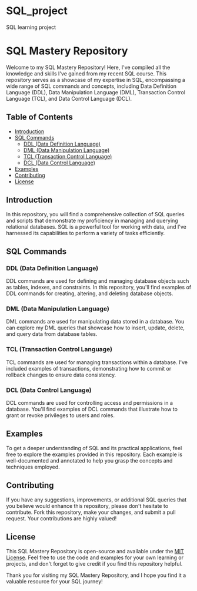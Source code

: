 # SQL_project
SQL learning project
# SQL Mastery Repository

Welcome to my SQL Mastery Repository! Here, I've compiled all the knowledge and skills I've gained from my recent SQL course. This repository serves as a showcase of my expertise in SQL, encompassing a wide range of SQL commands and concepts, including Data Definition Language (DDL), Data Manipulation Language (DML), Transaction Control Language (TCL), and Data Control Language (DCL).

## Table of Contents
- [Introduction](#introduction)
- [SQL Commands](#sql-commands)
  - [DDL (Data Definition Language)](#ddl-data-definition-language)
  - [DML (Data Manipulation Language)](#dml-data-manipulation-language)
  - [TCL (Transaction Control Language)](#tcl-transaction-control-language)
  - [DCL (Data Control Language)](#dcl-data-control-language)
- [Examples](#examples)
- [Contributing](#contributing)
- [License](#license)

## Introduction

In this repository, you will find a comprehensive collection of SQL queries and scripts that demonstrate my proficiency in managing and querying relational databases. SQL is a powerful tool for working with data, and I've harnessed its capabilities to perform a variety of tasks efficiently.

## SQL Commands

### DDL (Data Definition Language)

DDL commands are used for defining and managing database objects such as tables, indexes, and constraints. In this repository, you'll find examples of DDL commands for creating, altering, and deleting database objects.

### DML (Data Manipulation Language)

DML commands are used for manipulating data stored in a database. You can explore my DML queries that showcase how to insert, update, delete, and query data from database tables.

### TCL (Transaction Control Language)

TCL commands are used for managing transactions within a database. I've included examples of transactions, demonstrating how to commit or rollback changes to ensure data consistency.

### DCL (Data Control Language)

DCL commands are used for controlling access and permissions in a database. You'll find examples of DCL commands that illustrate how to grant or revoke privileges to users and roles.

## Examples

To get a deeper understanding of SQL and its practical applications, feel free to explore the examples provided in this repository. Each example is well-documented and annotated to help you grasp the concepts and techniques employed.

## Contributing

If you have any suggestions, improvements, or additional SQL queries that you believe would enhance this repository, please don't hesitate to contribute. Fork this repository, make your changes, and submit a pull request. Your contributions are highly valued!

## License

This SQL Mastery Repository is open-source and available under the [MIT License](LICENSE). Feel free to use the code and examples for your own learning or projects, and don't forget to give credit if you find this repository helpful.

Thank you for visiting my SQL Mastery Repository, and I hope you find it a valuable resource for your SQL journey!
